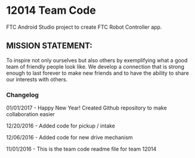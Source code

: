# 12014 Team Code
FTC Android Studio project to create FTC Robot Controller app.

## MISSION STATEMENT:
To inspire not only ourselves but also others by exemplifying what a good team of friendly people look like. We develop a connection that is strong enough to last forever to make new friends and to have the ability to share our interests with others.

### Changelog
01/01/2017  - Happy New Year! Created Github repository to make collaboration easier

12/20/2016  - Added code for pickup / intake

12/06/2016  - Added code for new drive mechanism

11/01/2016  - This is the team code readme file for team 12014

